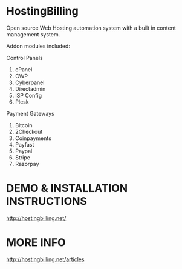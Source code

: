 # HostingBilling
Open source Web Hosting automation system with a built in content management system.

Addon modules included:

Control Panels
1. cPanel
2. CWP
3. Cyberpanel
4. Directadmin
5. ISP Config
6. Plesk

Payment Gateways
1. Bitcoin
2. 2Checkout
3. Coinpayments
4. Payfast
5. Paypal
6. Stripe
7. Razorpay




DEMO & INSTALLATION INSTRUCTIONS
=====================================

 http://hostingbilling.net/  
 
 
 
 MORE INFO
 ==================================
 http://hostingbilling.net/articles

